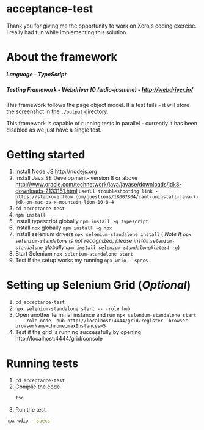 # acceptance-test
Thank you for giving me the opportunity to work on Xero's coding exercise. I really had fun while implementing this solution.

# About the framework

##### *Language* - TypeScript

##### *Testing Framework* - Webdriver IO  (wdio-jasmine) - http://webdriver.io/

This framework follows the page object model. If a test fails - it will store the screenshot in the `./output` directory.

This framework is capable of running tests in parallel - currently it has been disabled as we just have a single test.

# Getting started

1.  Install Node.JS
    http://nodejs.org
1.  Install Java SE Development- version 8 or above
    http://www.oracle.com/technetwork/java/javase/downloads/jdk8-downloads-2133151.html
	`Useful troubleshooting link - https://stackoverflow.com/questions/18007804/cant-uninstall-java-7-jdk-on-mac-os-x-mountain-lion-10-8-4`
1.  `cd acceptance-test`
1.  `npm install`
1.	Install typescript globally `npm install -g typescript`
1.	Install `npx` globally `npm install -g npx`
1.	Install selenium drivers `npx selenium-standalone install` ( *Note If `npx selenium-standalone` is not recognized, please install `selenium-standalone` globally `npm install selenium-standalone@latest -g`*)
1.	Start Selenium `npx selenium-standalone start`
1.	Test if the setup works my running `npx wdio --specs`

# Setting up Selenium Grid (*Optional*)

1.	`cd acceptance-test`
1.	`npx selenium-standalone start -- -role hub`
1.	Open another terminal instance and run `npx selenium-standalone start -- -role node -hub http://localhost:4444/grid/register -browser browserName=chrome,maxInstances=5`
1.	Test if the grid is running successfully by opening http://localhost:4444/grid/console

# Running tests

1.	`cd acceptance-test`
1.	Complie the code
	```bash
	tsc
1.	Run the test
```bash
npx wdio --specs

